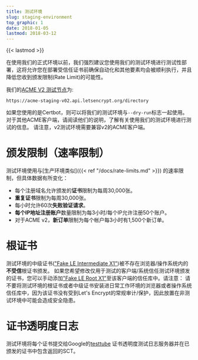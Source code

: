 ```yaml
---
title: 测试环境
slug: staging-environment
top_graphic: 1
date: 2018-01-05
lastmod: 2018-03-12
---
```


{{< lastmod >}}

在使用我们的正式环境以前，我们强烈建议您使用我们的测试环境进行测试性部署，这将允许您在部署受信任证书前确保自动化和其他要素均会被顺利执行，并且降低您收到颁发限制(Rate Limit)的可能性。

我们的[ACME V2 测试节点](https://community.letsencrypt.org/t/staging-endpoint-for-acme-v2/49605)为:

`https://acme-staging-v02.api.letsencrypt.org/directory`

如果您使用的是Certbot，则可以将我们的测试环境与`--dry-run`标志一起使用。对于其他ACME客户端，请阅读他们的说明，了解有关使用我们的测试环境进行测试的信息。 请注意，v2测试环境需要兼容v2的ACME客户端。

# 颁发限制（速率限制）

测试环境使用与[生产环境类似]({{< ref "/docs/rate-limits.md" >}}) 的速率限制，但具体数据有所变化：

* 每个注册域名允许颁发的**证书**限制为每周30,000张。
* **重复证书**限制为每周30,000张。
* 每小时允许60次**失败验证请求**。
* **每个IP地址注册账户**数量限制为每3小时/每个IP允许注册50个账户。
* 对于ACME v2，**新订单**限制为每个帐户每3小时有1,500个新订单。

# 根证书

测试环境的中级证书(["Fake LE Intermediate X1"](/certs/fakeleintermediatex1.pem))被不存在浏览器/操作系统内的**不受信**根证书颁发。 如果您希望修改仅用于测试的客户端/系统信任测试环境颁发的证书，您可以手动添加["Fake LE Root X1"](/certs/fakelerootx1.pem)至该客户端的信任库中。请注意： 请不要将测试环境的根证书或者中级证书安装进日常工作环境的浏览器或者操作系统信任库中，因为该证书没有受到Let's Encrypt的常规审计/保护，因此放置在非测试环境中可能会造成安全隐患。

# 证书透明度日志

测试环境将每个证书提交给Google的[testtube](http://www.certificate-transparency.org/known-logs#TOC-Test-Logs) 证书透明度测试日志服务器并在已颁发的证书中包含返回的SCT。

